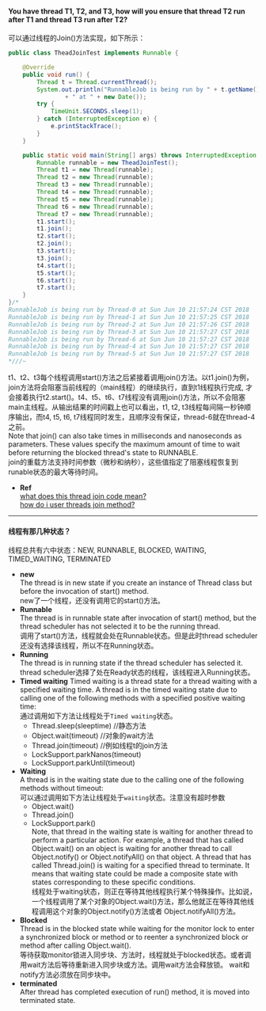 #### You have thread T1, T2, and T3, how will you ensure that thread T2 run after T1 and thread T3 run after T2?  
可以通过线程的Join()方法实现，如下所示：
```Java
public class TheadJoinTest implements Runnable {

	@Override
	public void run() {
		Thread t = Thread.currentThread();
		System.out.println("RunnableJob is being run by " + t.getName()
				+ " at " + new Date());
		try {
			TimeUnit.SECONDS.sleep(1);
		} catch (InterruptedException e) {
			e.printStackTrace();
		}
	}

	public static void main(String[] args) throws InterruptedException {
		Runnable runnable = new TheadJoinTest();
		Thread t1 = new Thread(runnable);
		Thread t2 = new Thread(runnable);
		Thread t3 = new Thread(runnable);
		Thread t4 = new Thread(runnable);
		Thread t5 = new Thread(runnable);
		Thread t6 = new Thread(runnable);
		Thread t7 = new Thread(runnable);
		t1.start();
		t1.join();
		t2.start();
		t2.join();
		t3.start();
		t3.join();
		t4.start();
		t5.start();
		t6.start();
		t7.start();
	}
}/*
RunnableJob is being run by Thread-0 at Sun Jun 10 21:57:24 CST 2018
RunnableJob is being run by Thread-1 at Sun Jun 10 21:57:25 CST 2018
RunnableJob is being run by Thread-2 at Sun Jun 10 21:57:26 CST 2018
RunnableJob is being run by Thread-3 at Sun Jun 10 21:57:27 CST 2018
RunnableJob is being run by Thread-6 at Sun Jun 10 21:57:27 CST 2018
RunnableJob is being run by Thread-4 at Sun Jun 10 21:57:27 CST 2018
RunnableJob is being run by Thread-5 at Sun Jun 10 21:57:27 CST 2018
*///~
```
t1、t2、t3每个线程调用start()方法之后紧接着调用join()方法。以t1.join()为例，join方法将会阻塞当前线程的（main线程）的继续执行，直到t1线程执行完成, 才会接着执行t2.start()。t4、t5、t6、t7线程没有调用join()方法，所以不会阻塞main主线程。从输出结果的时间戳上也可以看出，t1, t2, t3线程每间隔一秒钟顺序输出，而t4, t5, t6, t7线程同时发生，且顺序没有保证，thread-6就在thread-4之前。  
Note that join() can also take times in milliseconds and nanoseconds as parameters. These values specify the maximum amount of time to wait before returning the blocked thread's state to RUNNABLE.  
join的重载方法支持时间参数（微秒和纳秒），这些值指定了阻塞线程恢复到runable状态的最大等待时间。  
- **Ref**  
[what does this thread join code mean?](https://stackoverflow.com/questions/15956231/what-does-this-thread-join-code-mean?utm_medium=organic&utm_source=google_rich_qa&utm_campaign=google_rich_qa  )  
[how do i user threads join method?](https://www.avajava.com/tutorials/lessons/how-do-i-use-threads-join-method.html)
***
#### 线程有那几种状态？
线程总共有六中状态：NEW, RUNNABLE, BLOCKED, WAITING, TIMED_WAITING, TERMINATED
- **new**  
The thread is in new state if you create an instance of Thread class but before the invocation of start() method.  
new了一个线程，还没有调用它的start()方法。
- **Runnable**  
The thread is in runnable state after invocation of start() method, but the thread scheduler has not selected it to be the running thread.  
调用了start()方法，线程就会处在Runnable状态。但是此时thread scheduler还没有选择该线程，所以不在Running状态。  
- **Running**  
The thread is in running state if the thread scheduler has selected it.  
thread scheduler选择了处在Ready状态的线程，该线程进入Running状态。  
- **Timed waiting** 
Timed waiting is a thread state for a thread waiting with a specified waiting time. A thread is in the timed waiting state due to calling one of the following methods with a specified positive waiting time:   
通过调用如下方法让线程处于`Timed waiting`状态。   
	- Thread.sleep(sleeptime)  //静态方法
    - Object.wait(timeout)     //对象的wait方法
    - Thread.join(timeout)     //例如线程t的join方法
    - LockSupport.parkNanos(timeout)  
    - LockSupport.parkUntil(timeout)  
- **Waiting**  
A thread is in the waiting state due to the calling one of the following methods without timeout:  
可以通过调用如下方法让线程处于`waiting`状态。注意没有超时参数  
    - Object.wait()  
    - Thread.join()  
    - LockSupport.park()  
 Note, that thread in the waiting state is waiting for another thread to perform a particular action. For example, a thread that has called Object.wait() on an object is waiting for another thread to call Object.notify() or Object.notifyAll() on that object. A thread that has called Thread.join() is waiting for a specified thread to terminate. It means that waiting state could be made a composite state with states corresponding to these specific conditions.  
 线程处于waiting状态，则正在等待其他线程执行某个特殊操作。比如说，一个线程调用了某个对象的Object.wait()方法，那么他就正在等待其他线程调用这个对象的Object.notify()方法或者 Object.notifyAll()方法。
- **Blocked**  
Thread is in the blocked state while waiting for the monitor lock to enter a synchronized block or method or to reenter a synchronized block or method after calling Object.wait().  
等待获取monitor锁进入同步块、方法时，线程就处于blocked状态。或者调用wait方法后等待重新进入同步块或方法。调用wait方法会释放锁。
wait和notify方法必须放在同步块中。
- **terminated**  
After thread has completed execution of run() method, it is moved into terminated state.


